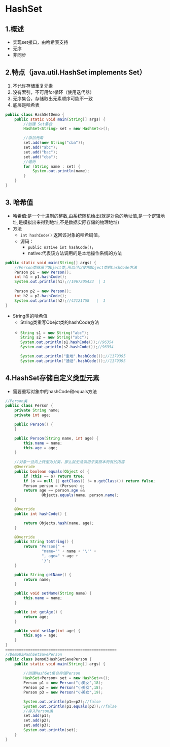 # HashSet

## 1.概述

* 实现set接口，由哈希表支持
* 无序
* 非同步

## 2.特点（java.util.HashSet implements Set）

1. 不允许存储重复元素
2. 没有索引，不可用for循环（使用迭代器）
3. 无序集合，存储取出元素顺序可能不一致
4. 底层是哈希表

```java
public class HashSetDemo {
    public static void main(String[] args) {
        //创建 Set集合
        HashSet<String> set = new HashSet<>();

        //添加元素
        set.add(new String("cba"));
        set.add("abc");
        set.add("bac"); 
        set.add("cba");  
        //遍历
        for (String name : set) {
            System.out.println(name);
        }
    }
}
```

## 3. 哈希值

* 哈希值:是一个十进制的整数,由系统随机给出\(就是对象的地址值,是一个逻辑地址,是模拟出来得到地址,不是数据实际存储的物理地址\) 
* 方法
  * `int hashCode()` 返回该对象的哈希码值。
  * 源码：
    * `public native int hashCode();`
    * native:代表该方法调用的是本地操作系统的方法

```java
public static void main(String[] args) {
    //Person类继承了Object类,所以可以使用Object类的hashCode方法
    Person p1 = new Person();
    int h1 = p1.hashCode();
    System.out.println(h1);//1967205423  | 1
    
    Person p2 = new Person();
    int h2 = p2.hashCode();
    System.out.println(h2);//42121758   |  1
}
```

* String类的哈希值
  * String类重写Obejct类的hashCode方法
  * ```java
    String s1 = new String("abc");
    String s2 = new String("abc");
    System.out.println(s1.hashCode());//96354
    System.out.println(s2.hashCode());//96354

    System.out.println("重地".hashCode());//1179395
    System.out.println("通话".hashCode());//1179395
    ```

## 4.HashSet存储自定义类型元素

* 需要重写对象中的hashCode和equals方法

```java
//Person类
public class Person {
    private String name;
    private int age;

    public Person() {
    }

    public Person(String name, int age) {
        this.name = name;
        this.age = age;
    }
    
    //对象一旦向上转型为父类，那么就无法调用子类原本特有的内容
    @Override
    public boolean equals(Object o) {
        if (this == o) return true;
        if (o == null || getClass() != o.getClass()) return false;
        Person person = (Person) o;
        return age == person.age &&
                Objects.equals(name, person.name);
    }

    @Override
    public int hashCode() {

        return Objects.hash(name, age);
    }

    @Override
    public String toString() {
        return "Person{" +
                "name='" + name + '\'' +
                ", age=" + age +
                '}';
    }

    public String getName() {
        return name;
    }

    public void setName(String name) {
        this.name = name;
    }

    public int getAge() {
        return age;
    }

    public void setAge(int age) {
        this.age = age;
    }
}
=================================================
//Demo03HashSetSavePerson
public class Demo03HashSetSavePerson {
    public static void main(String[] args) {
    
        //创建HashSet集合存储Person
        HashSet<Person> set = new HashSet<>();
        Person p1 = new Person("小美女",18);
        Person p2 = new Person("小美女",18);
        Person p3 = new Person("小美女",19);

        System.out.println(p1==p2);//false
        System.out.println(p1.equals(p2));//false
        //存入Person类
        set.add(p1);
        set.add(p2);
        set.add(p3);
        System.out.println(set);
    }
}
```



